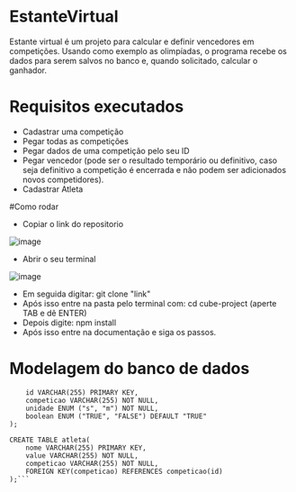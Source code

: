 # EstanteVirtual
Estante virtual é um projeto para calcular e definir vencedores em competições. Usando como exemplo as olimpíadas, o programa recebe os dados para serem salvos no banco e, quando solicitado, calcular o ganhador.

# Requisitos executados

* Cadastrar uma competição
* Pegar todas as competições
* Pegar dados de uma competição pelo seu ID
* Pegar vencedor (pode ser o resultado temporário ou definitivo, caso seja definitivo a competição é encerrada e não podem ser adicionados novos competidores).
* Cadastrar Atleta

#Como rodar

* Copiar o link do repositorio 

![image](https://user-images.githubusercontent.com/98968318/183947683-35bde5f3-1d66-41eb-85ad-c34189867c9c.png)
	
* Abrir o seu terminal 

![image](https://user-images.githubusercontent.com/98968318/183948052-ded93277-7206-44b8-bcb5-aa27f6748501.png)
	
* Em seguida digitar: git clone "link"
* Após isso entre na pasta pelo terminal com: cd cube-project (aperte TAB e dê ENTER) 
* Depois digite: npm install
* Após isso entre na documentação e siga os passos.

# Modelagem do banco de dados

```CREATE TABLE competicao(
    id VARCHAR(255) PRIMARY KEY,
    competicao VARCHAR(255) NOT NULL,
    unidade ENUM ("s", "m") NOT NULL,
    boolean ENUM ("TRUE", "FALSE") DEFAULT "TRUE"
);

CREATE TABLE atleta(
	nome VARCHAR(255) PRIMARY KEY,
    value VARCHAR(255) NOT NULL,
    competicao VARCHAR(255) NOT NULL,
    FOREIGN KEY(competicao) REFERENCES competicao(id)
);```
